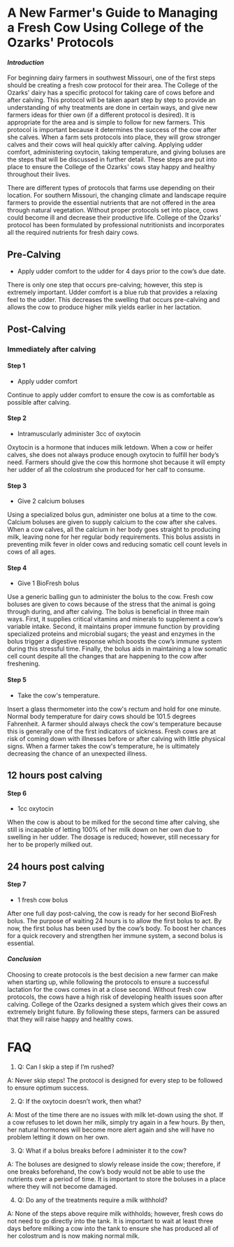 # A New Farmer's Guide to Managing a Fresh Cow Using College of the Ozarks' Protocols
   #### ***Introduction***
   
   For beginning dairy farmers in southwest Missouri, one of the first steps should be creating a fresh cow protocol for their area.  The College of the Ozarks' dairy has a specific protocol for taking care of cows before and after calving.  This protocol will be taken apart step by step to provide an understanding of why treatments are done in certain ways, and give new farmers ideas for thier own (if a different protocol is desired).  It is appropriate for the area and is simple to follow for new farmers.  This protocol is important because it determines the success of the cow after she calves. When a farm sets protocols into place, they will grow stronger calves and their cows will heal quickly after calving.   Applying udder comfort, administering oxytocin, taking temperature, and giving boluses are the steps that will be discussed in further detail.  These steps are put into place to ensure the College of the Ozarks' cows stay happy and healthy throughout their lives.

  There are different types of protocols that farms use depending on their location.  For southern Missouri, the changing climate and landscape require farmers to provide the essential nutrients that are not offered in the area through natural vegetation.  Without proper protocols set into place, cows could become ill and decrease their productive life.  College of the Ozarks’ protocol has been formulated by professional nutritionists and incorporates all the required nutrients for fresh dairy cows. 

## Pre-Calving

 - Apply udder comfort to the udder for 4 days prior to the cow’s due date. 
 
  There is only one step that occurs pre-calving; however, this step is extremely important.  Udder comfort is a blue rub that provides a relaxing feel to the udder.  This decreases the swelling that occurs pre-calving and allows the cow to produce higher milk yields earlier in her lactation.  
## Post-Calving
### Immediately after calving
#### Step 1
 - Apply udder comfort
 
Continue to apply udder comfort to ensure the cow is as comfortable as possible after calving. 

#### Step 2
 - Intramuscularly administer 3cc of oxytocin
 
Oxytocin is a hormone that induces milk letdown.  When a cow or heifer calves, she does not always produce enough oxytocin to fulfill her body’s need.  Farmers should give the cow this hormone shot because it will empty her udder of all the colostrum she produced for her calf to consume. 

#### Step 3
- Give 2 calcium boluses 

Using a specialized bolus gun, administer one bolus at a time to the cow.  Calcium boluses are given to supply calcium to the cow after she calves.  When a cow calves, all the calcium in her body goes straight to producing milk, leaving none for her regular body requirements.  This bolus assists in preventing milk fever in older cows and reducing somatic cell count levels in cows of all ages.

#### Step 4
- Give 1 BioFresh bolus 

Use a generic balling gun to administer the bolus to the cow.  Fresh cow boluses are given to cows because of the stress that the animal is going through during, and after calving.  The bolus is beneficial in three main ways. First, it supplies critical vitamins and minerals to supplement a cow’s variable intake.  Second, it maintains proper immune function by providing specialized proteins and microbial sugars; the yeast and enzymes in the bolus trigger a digestive response which boosts the cow’s immune system during this stressful time. Finally, the bolus aids in maintaining a low somatic cell count despite all the changes that are happening to the cow after freshening. 

#### Step 5
- Take the cow's temperature.

Insert a glass thermometer into the cow's rectum and hold for one minute.  Normal body temperature for dairy cows should be 101.5 degrees Fahrenheit.  A farmer should always check the cow's temperature because this is generally one of the first indicators of sickness.  Fresh cows are at risk of coming down with illnesses before or after calving with little physical signs.  When a farmer takes the cow's temperature, he is ultimately decreasing the chance of an unexpected illness.

## 12 hours post calving
#### Step 6
- 1cc oxytocin

When the cow is about to be milked for the second time after calving, she still is incapable of letting 100% of her milk down on her own due to swelling in her udder.  The dosage is reduced; however, still necessary for her to be properly milked out.  

## 24 hours post calving
#### Step 7
- 1 fresh cow bolus

After one full day post-calving, the cow is ready for her second BioFresh bolus.  The purpose of waiting 24 hours is to allow the first bolus to act.  By now, the first bolus has been used by the cow’s body. To boost her chances for a quick recovery and strengthen her immune system, a second bolus is essential.  

#### ***Conclusion*** 

Choosing to create protocols is the best decision a new farmer can make when starting up, while following the protocols to ensure a successful lactation for the cows comes in at a close second.  Without fresh cow protocols, the cows have a high risk of developing health issues soon after calving.  College of the Ozarks designed a system which gives their cows an extremely bright future.  By following these steps, farmers can be assured that they will raise happy and healthy cows.    

# FAQ
1. Q: Can I skip a step if I’m rushed? 

A: Never skip steps! The protocol is designed for every step to be followed to ensure optimum success. 

2. Q: If the oxytocin doesn’t work, then what? 

A: Most of the time there are no issues with milk let-down using the shot.  If a cow refuses to let down her milk, simply try again in a few hours. By then, her natural hormones will become more alert again and she will have no problem letting it down on her own. 

3. Q: What if a bolus breaks before I administer it to the cow? 

A: The boluses are designed to slowly release inside the cow; therefore, if one breaks beforehand, the cow’s body would not be able to use the nutrients over a period of time.  It is important to store the boluses in a place where they will not become damaged. 

4. Q: Do any of the treatments require a milk withhold? 

A: None of the steps above require milk withholds; however, fresh cows do not need to go directly into the tank.  It is important to wait at least three days before milking a cow into the tank to ensure she has produced all of her colostrum and is now making normal milk.
